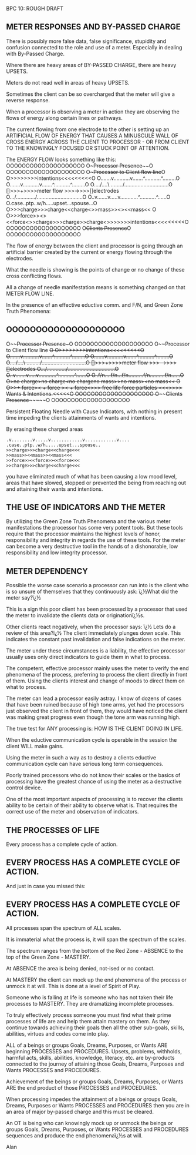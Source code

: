 
BPC 10: ROUGH DRAFT

## METER RESPONSES AND BY-PASSED CHARGE

There is possibly more false data, false significance, stupidity and
confusion connected to the role and use of a meter. Especially in
dealing with By-Passed Charge.

Where there are heavy areas of BY-PASSED CHARGE, there are heavy UPSETS.

Meters do not read well in areas of heavy UPSETS.

Sometimes the client can be so overcharged that the meter will give a
reverse response.

When a processor is observing a meter in action they are observing the
flows of energy along certain lines or pathways.

The current flowing from one electrode to the other is setting up an
ARTIFICIAL FLOW OF ENERGY THAT CAUSES A MINUSCULE WALL OF CROSS ENERGY ACROSS THE CLIENT TO PROCESSOR - OR FROM CLIENT TO THE KNOWINGLY FOCUSED OR STUCK POINT OF ATTENTION.

The ENERGY FLOW looks something like this:
OOOOOOOOOOOOOOOOOOOO
O~~~~~Processor Presence~~~~~~O
OOOOOOOOOOOOOOOOOOOO
O~~~Processor to Client flow line~~O
O>>>>>>>>intentions<<<<<<<<<O
O.......v...........v.......^...........^.........O
O.......v...........v.......^...........^.........O
O..../....\ ......../.........\............\.........O
[]>>>+>>>>meter flow >>>->>>>[]electrodes
O.../......\......./............\............\.......O
O..v.......v.....v............^...........^......O
O.case..ptp..w/h.....upset...spouse...O
O>>>charge>>>charge<<charge<<O
O>>>mass>><<mass>><<mass<< O
O>>>force>><<force>><<force<<O
O>>>charge>>>charge>>charge<<O
O Client to charged areas flow lines O
O>>>>>>>>intentions<<<<<<<<<O
OOOOOOOOOOOOOOOOOOO
O~~~~~~Clients Presence~~~~~~O
OOOOOOOOOOOOOOOOOOO

The flow of energy between the client and processor is going through an
artificial barrier created by the current or energy flowing through the
electrodes.

What the needle is showing is the points of change or no change of these
cross conflicting flows.

All a change of needle manifestation means is something changed on that
METER FLOW LINE.

In the presence of an effective eductive comm. and F/N, and Green Zone
Truth Phenomena:

## OOOOOOOOOOOOOOOOOOOO
O~~~~~~Processor Presence~~~~~O
OOOOOOOOOOOOOOOOOOOO
O~~Processor to Client flow line ~~O
O>>>>>>>>intentions<<<<<<<<<O
O.......v...........v.......^...........^.........O
O.......v...........v.......^...........^.........O
O..../....\ ........./.........\............\.........O
[]>>>+>>>>meter flow >>>-->>>>[]electrodes
O.../......\......./............\............\........O
O..v.......v.....v............^...........^.......O
O..f/n....f/n...f/n..........f/n..........f/n......O
O>no charge>no charge<no charge<O
O>no mass>>no mass><no mass<< O
O>>+ force>< + force >< + force<<O
O>>>> free life force particles <<<<O
O>>>>> Wants & Intentions.<<<<<O
OOOOOOOOOOOOOOOOOOOO
O~~~~~~Clients Presence~~~~~~~O
OOOOOOOOOOOOOOOOOOOO

Persistent Floating Needle with Cause Indicators, with nothing in
present time impeding the clients attainments of wants and intentions.

By erasing these charged areas

```
.v........v.....v............v............v....
.case..ptp..w/h.....upset...spouse..
>>charge>>>charge<<charge<<<
>>mass>><<mass>><<mass<<<
>>force>><<force>><<force<<<
>>charge>>>charge<<charge<<<
```

you have eliminated much of what has been causing a low mood
level, areas that have slowed, stopped or prevented the being from
reaching out and attaining their wants and intentions.

## THE USE OF INDICATORS AND THE METER

By utilizing the Green Zone Truth Phenomena and the various meter
manifestations the processor has some very potent tools. But these tools
require that the processor maintains the highest levels of honor,
responsibility and integrity in regards the use of these tools. For the
meter can become a very destructive tool in the hands of a dishonorable,
low responsibility and low integrity processor.

## METER DEPENDENCY

Possible the worse case scenario a processor can run into is the client
who is so unsure of themselves that they continuously ask: ï¿½What did the
meter say?ï¿½

This is a sign this poor client has been processed by a processor that
used the meter to invalidate the clients data or originationï¿½s.

Other clients react negatively, when the processor says: ï¿½ Lets do a
review of this area?ï¿½ The client immediately plunges down scale. This
indicates the constant past invalidation and false indications on the
meter.

The meter under these circumstances is a liability, the effective
processor usually uses only direct indicators to guide them in what to
process.

The competent, effective processor mainly uses the meter to verify the
end phenomena of the process, preferring to process the client directly
in front of them. Using the clients interest and change of moods to
direct them on what to process.

The meter can lead a processor easily astray. I know of dozens of cases
that have been ruined because of high tone arms, yet had the processors
just observed the client in front of them, they would have noticed the
client was making great progress even though the tone arm was running
high.

The true test for ANY processing is: HOW IS THE CLIENT DOING IN LIFE.

When the eductive communication cycle is operable in the session the
client WILL make gains.

Using the meter in such a way as to destroy a clients eductive
communication cycle can have serious long term consequences.

Poorly trained processors who do not know their scales or the basics of
processing have the greatest chance of using the meter as a destructive
control device.

One of the most important aspects of processing is to recover the
clients ability to be certain of their ability to observe what is. That
requires the correct use of the meter and observation of indicators.

## THE PROCESSES OF LIFE

Every process has a complete cycle of action.

## EVERY PROCESS HAS A COMPLETE CYCLE OF ACTION.

And just in case you missed this:

## EVERY PROCESS HAS A COMPLETE CYCLE OF ACTION.

All processes span the spectrum of ALL scales.

It is immaterial what the process is, it will span the spectrum of the
scales.

The spectrum ranges from the bottom of the Red Zone - ABSENCE to the top
of the Green Zone - MASTERY.

At ABSENCE the area is being denied, not-ised or no contact.

At MASTERY the client can mock up the end phenomena of the process or
unmock it at will. This is done at a level of Spirit of Play.

Someone who is failing at life is someone who has not taken their life
processes to MASTERY. They are dramatizing incomplete processes.

To truly effectively process someone you must find what their prime
processes of life are and help them attain mastery on them. As they
continue towards achieving their goals then all the other sub-goals,
skills, abilities, virtues and codes come into play.

ALL of a beings or groups Goals, Dreams, Purposes, or Wants ARE
beginning PROCESSES and PROCEDURES. Upsets, problems, withholds, harmful
acts, skills, abilities, knowledge, literacy, etc. are by-products
connected to the journey of attaining those Goals, Dreams, Purposes and
Wants PROCESSES and PROCEDURES.

Achievement of the beings or groups Goals, Dreams, Purposes, or Wants
ARE the end product of those PROCESSES and PROCEDURES.

When processing impedes the attainment of a beings or groups Goals,
Dreams, Purposes or Wants PROCESSES and PROCEDURES then you are in an
area of major by-passed charge and this must be cleared.

An OT is being who can knowingly mock up or unmock the beings or groups
Goals, Dreams, Purposes, or Wants PROCESSES and PROCEDURES sequences and
produce the end phenomenaï¿½s at will.

Alan












